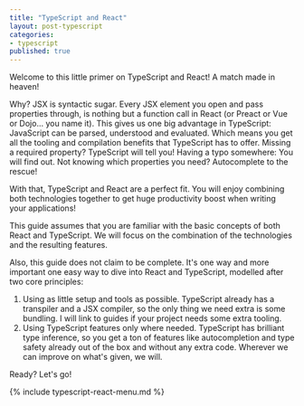 ```yaml
---
title: "TypeScript and React"
layout: post-typescript
categories:
- typescript
published: true
---
```


Welcome to this little primer on TypeScript and React! A match made in heaven!

Why? JSX is syntactic sugar. Every JSX element you open and pass properties through, is nothing but a function 
call  in React (or Preact or Vue or Dojo... you name it). This gives us one big advantage in TypeScript: 
JavaScript can be parsed, understood and evaluated. Which means you get all the tooling and compilation
benefits that TypeScript has to offer. Missing a required property? TypeScript will tell you! Having a
typo somewhere: You will find out. Not knowing which properties you need? Autocomplete to the rescue!

With that, TypeScript and React are a perfect fit. You will enjoy combining both technologies together
to get huge productivity boost when writing your applications!

This guide assumes that you are familiar with the basic concepts of both React and TypeScript. 
We will focus on the combination of the technologies and the resulting features.

Also, this guide does not claim to be complete. It's one way and more important one easy way to
dive into React and TypeScript, modelled after two core principles:

1. Using as little setup and tools as possible. TypeScript already has a transpiler and a JSX compiler, so the only thing we need extra is some bundling. I will link to guides if your project needs some extra tooling.
2. Using TypeScript features only where needed. TypeScript has brilliant type inference, so you get
a ton of features like autocompletion and type safety already out of the box and without any extra code. Wherever we can improve on what's given,
we will.

Ready? Let's go!

{% include typescript-react-menu.md %}
